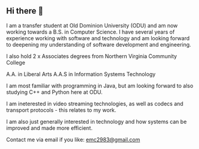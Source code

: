 ## Hi there 👋

<!--
**emc2983/emc2983** is a ✨ _special_ ✨ repository because its `README.md` (this file) appears on your GitHub profile.

Here are some ideas to get you started:

- 🔭 I’m currently working on ...
- 🌱 I’m currently learning ...
- 👯 I’m looking to collaborate on ...
- 🤔 I’m looking for help with ...
- 💬 Ask me about ...
- 📫 How to reach me: ...
- 😄 Pronouns: ...
- ⚡ Fun fact: ...
-->

I am a transfer student at Old Dominion University (ODU) and am now working towards a B.S. in Computer Science. I have several years of experience working with software and technology and am looking forward to deepening my understanding of software development and engineering.

I also hold 2 x Associates degrees from Northern Virginia Community College

A.A. in Liberal Arts
A.A.S in Information Systems Technology

I am most familiar with programming in Java, but am looking forward to also studying C++ and Python here at ODU.

I am ineterested in video streaming technologies, as well as codecs and transport protocols  -  this relates to my work.

I am also just generally interested in technology and how systems can be improved and made more efficient.


Contact me via email if you like:  emc2983@gmail.com
